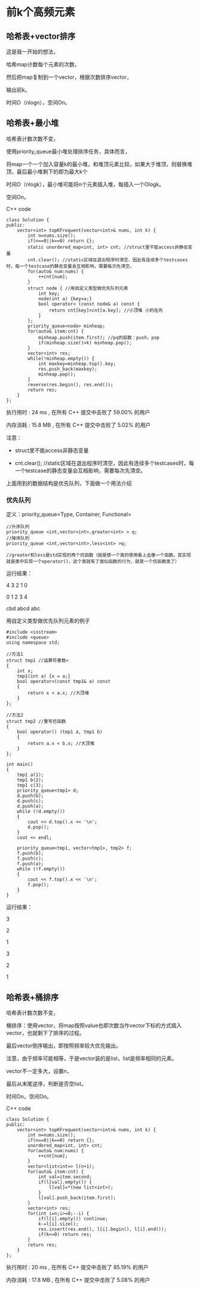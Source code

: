 # 前k个高频元素

## 哈希表+vector排序
这是我一开始的想法，

哈希map计数每个元素的次数，

然后把map复制到一个vector，根据次数排序vector，

输出前k。

时间O（nlogn），空间On。

## 哈希表+最小堆

哈希表计数次数不变，

使用priority_queue最小堆处理排序任务，具体而言，

将map一个一个加入容量k的最小堆，和堆顶元素比较，如果大于堆顶，则替换堆顶，最后最小堆剩下的即为最大k个

时间O（nlogk），最小堆可能将n个元素插入堆，每插入一个Ologk。

空间On。

C++ code
```
class Solution {
public:
    vector<int> topKFrequent(vector<int>& nums, int k) {
        int n=nums.size();
        if(n==0||k==0) return {};
        static unordered_map<int, int> cnt; //struct里不能access非静态变量
        cnt.clear(); //static区域在退出程序时清空，因此有连续多个testcases时，每一个testcase的静态变量会互相影响，需要每次先清空。
        for(auto& num:nums) {
            ++cnt[num];
        }
        struct node { //用自定义类型做优先队列元素
            int key;
            node(int a) {key=a;}
            bool operator< (const node& a) const {
                return cnt[key]>cnt[a.key]; //小顶堆 小的在先 
            }
        };
        priority_queue<node> minheap;
        for(auto& item:cnt) {
            minheap.push(item.first); //pq的函数：push，pop
            if(minheap.size()>k) minheap.pop();
        }
        vector<int> res;
        while(!minheap.empty()) {
            int maxkey=minheap.top().key;
            res.push_back(maxkey);
            minheap.pop();
        }
        reverse(res.begin(), res.end());
        return res;
    }
};
```
执行用时 :
24 ms
, 在所有 C++ 提交中击败了
59.00%
的用户

内存消耗 :
15.8 MB
, 在所有 C++ 提交中击败了
5.02%
的用户

注意：
- struct里不能access非静态变量

- cnt.clear(); //static区域在退出程序时清空，因此有连续多个testcases时，每一个testcase的静态变量会互相影响，需要每次先清空。

上面用到的数据结构是优先队列，下面做一个用法介绍

### 优先队列
定义：priority_queue<Type, Container, Functional>
```
//升序队列
priority_queue <int,vector<int>,greater<int> > q;
//降序队列
priority_queue <int,vector<int>,less<int> >q;

//greater和less是std实现的两个仿函数（就是使一个类的使用看上去像一个函数。其实现就是类中实现一个operator()，这个类就有了类似函数的行为，就是一个仿函数类了）
```
运行结果：

4 3 2 1 0

0 1 2 3 4

cbd abcd abc


用自定义类型做优先队列元素的例子
```
#include <iostream>
#include <queue>
using namespace std;

//方法1
struct tmp1 //运算符重载<
{
    int x;
    tmp1(int a) {x = a;}
    bool operator<(const tmp1& a) const
    {
        return x < a.x; //大顶堆
    }
};

//方法2
struct tmp2 //重写仿函数
{
    bool operator() (tmp1 a, tmp1 b) 
    {
        return a.x < b.x; //大顶堆
    }
};

int main() 
{
    tmp1 a(1);
    tmp1 b(2);
    tmp1 c(3);
    priority_queue<tmp1> d;
    d.push(b);
    d.push(c);
    d.push(a);
    while (!d.empty()) 
    {
        cout << d.top().x << '\n';
        d.pop();
    }
    cout << endl;

    priority_queue<tmp1, vector<tmp1>, tmp2> f;
    f.push(b);
    f.push(c);
    f.push(a);
    while (!f.empty()) 
    {
        cout << f.top().x << '\n';
        f.pop();
    }
}
```
运行结果：

3

2

1
 
3

2

1


## 哈希表+桶排序

哈希表计数次数不变，

桶排序：使用vector，将map按照value也即次数当作vector下标的方式插入vector，也就剩下了排序的过程。

最后vector倒序输出，即按照频率较大优先输出。

注意，由于频率可能相等，于是vector装的是list，list是频率相同的元素。

vector不一定多大，设置n，

最后从末尾逆序，判断是否空list。

时间On，空间On。

C++ code
```
class Solution {
public:
    vector<int> topKFrequent(vector<int>& nums, int k) {
        int n=nums.size();
        if(n==0||k==0) return {};
        unordered_map<int, int> cnt;
        for(auto& num:nums) {
            ++cnt[num];
        }
        vector<list<int>> l(n+1);
        for(auto& item:cnt) {
            int val=item.second;
            if(l[val].empty()) {
                l[val]=*(new list<int>);
            }
            l[val].push_back(item.first);
        }
        vector<int> res;
        for(int i=n;i>=0;--i) {
            if(l[i].empty()) continue;
            k-=l[i].size();
            res.insert(res.end(), l[i].begin(), l[i].end());
            if(k<=0) return res;
        }
        return res;
    }
};
```
执行用时 :
20 ms
, 在所有 C++ 提交中击败了
85.19%
的用户

内存消耗 :
17.8 MB
, 在所有 C++ 提交中击败了
5.08%
的用户
